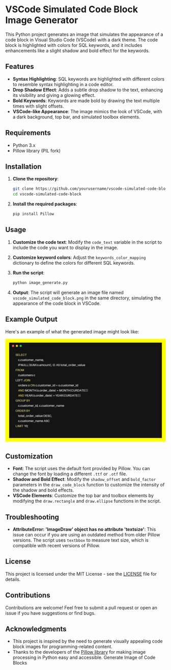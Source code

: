 # VSCode Simulated Code Block Image Generator

This Python project generates an image that simulates the appearance of a code block in Visual Studio Code (VSCode) with a dark theme. The code block is highlighted with colors for SQL keywords, and it includes enhancements like a slight shadow and bold effect for the keywords.

## Features

- **Syntax Highlighting**: SQL keywords are highlighted with different colors to resemble syntax highlighting in a code editor.
- **Drop Shadow Effect**: Adds a subtle drop shadow to the text, enhancing its visibility and giving a glowing effect.
- **Bold Keywords**: Keywords are made bold by drawing the text multiple times with slight offsets.
- **VSCode-like Appearance**: The image mimics the look of VSCode, with a dark background, top bar, and simulated toolbox elements.

## Requirements

- Python 3.x
- Pillow library (PIL fork)

## Installation

1. **Clone the repository**:
    ```bash
    git clone https://github.com/yourusername/vscode-simulated-code-block.git
    cd vscode-simulated-code-block
    ```

2. **Install the required packages**:
    ```bash
    pip install Pillow
    ```

## Usage

1. **Customize the code text**:
    Modify the `code_text` variable in the script to include the code you want to display in the image.

2. **Customize keyword colors**:
    Adjust the `keywords_color_mapping` dictionary to define the colors for different SQL keywords.

3. **Run the script**:
    ```bash
    python image_generate.py
    ```

4. **Output**:
    The script will generate an image file named `vscode_simulated_code_block.png` in the same directory, simulating the appearance of the code block in VSCode.

## Example Output

Here's an example of what the generated image might look like:

![VSCode Simulated Code Block](code_image.png)

## Customization

- **Font**: The script uses the default font provided by Pillow. You can change the font by loading a different `.ttf` or `.otf` file.
- **Shadow and Bold Effect**: Modify the `shadow_offset` and `bold_factor` parameters in the `draw_code_block` function to customize the intensity of the shadow and bold effects.
- **VSCode Elements**: Customize the top bar and toolbox elements by modifying the `draw.rectangle` and `draw.ellipse` functions in the script.

## Troubleshooting

- **AttributeError: 'ImageDraw' object has no attribute 'textsize'**: This issue can occur if you are using an outdated method from older Pillow versions. The script uses `textbbox` to measure text size, which is compatible with recent versions of Pillow.

## License

This project is licensed under the MIT License - see the [LICENSE](LICENSE) file for details.

## Contributions

Contributions are welcome! Feel free to submit a pull request or open an issue if you have suggestions or find bugs.

## Acknowledgments

- This project is inspired by the need to generate visually appealing code block images for programming-related content.
- Thanks to the developers of the [Pillow library](https://python-pillow.org/) for making image processing in Python easy and accessible.
Generate Image of Code Blocks
